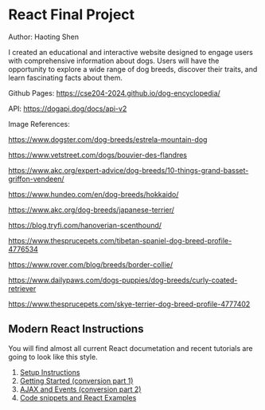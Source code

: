 # React Final Project

Author: Haoting Shen

I created an educational and interactive website designed to engage users with comprehensive information about dogs. Users will have the opportunity to explore a wide range of dog breeds, discover their traits, and learn fascinating facts about them.

Github Pages: https://cse204-2024.github.io/dog-encyclopedia/

API: https://dogapi.dog/docs/api-v2

Image References:

https://www.dogster.com/dog-breeds/estrela-mountain-dog

https://www.vetstreet.com/dogs/bouvier-des-flandres

https://www.akc.org/expert-advice/dog-breeds/10-things-grand-basset-griffon-vendeen/

https://www.hundeo.com/en/dog-breeds/hokkaido/

https://www.akc.org/dog-breeds/japanese-terrier/

https://blog.tryfi.com/hanoverian-scenthound/

https://www.thesprucepets.com/tibetan-spaniel-dog-breed-profile-4776534

https://www.rover.com/blog/breeds/border-collie/

https://www.dailypaws.com/dogs-puppies/dog-breeds/curly-coated-retriever

https://www.thesprucepets.com/skye-terrier-dog-breed-profile-4777402


## Modern React Instructions
You will find almost all current React documetation and recent tutorials are going to look like this style.

1. [Setup Instructions](./todo_documentation/todo_setup_instructions.md)
2. [Getting Started (conversion part 1)](./todo_documentation/todo_getting_started.md)
3. [AJAX and Events (conversion part 2)](./todo_documentation/todo_ajax_and_events.md)
4. [Code snippets and React Examples](./todo_documentation/todo_snippets.md)
